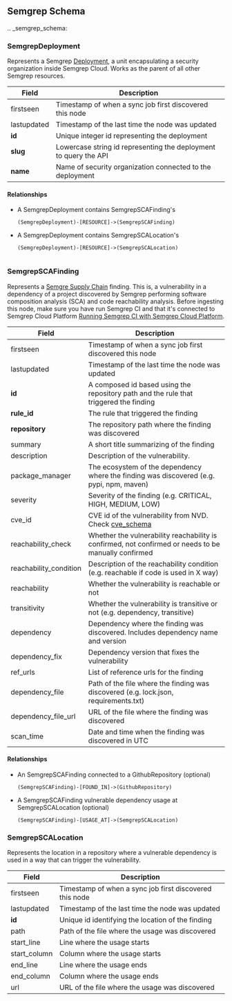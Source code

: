 ## Semgrep Schema

.. _semgrep_schema:

### SemgrepDeployment

Represents a Semgrep [Deployment](https://semgrep.dev/api/v1/docs/#tag/Deployment), a unit encapsulating a security organization inside Semgrep Cloud. Works as the parent of all other Semgrep resources.

| Field | Description |
|-------|--------------|
| firstseen | Timestamp of when a sync job first discovered this node  |
| lastupdated | Timestamp of the last time the node was updated |
| **id** | Unique integer id representing the deployment |
| **slug** | Lowercase string id representing the deployment to query the API |
| **name** | Name of security organization connected to the deployment |

#### Relationships

- A SemgrepDeployment contains SemgrepSCAFinding's

    ```
    (SemgrepDeployment)-[RESOURCE]->(SemgrepSCAFinding)
    ```

- A SemgrepDeployment contains SemgrepSCALocation's


    ```
    (SemgrepDeployment)-[RESOURCE]->(SemgrepSCALocation)
    ```

    ```

### SemgrepSCAFinding

Represents a [Semgre Supply Chain](https://semgrep.dev/docs/semgrep-supply-chain/overview/) finding. This is, a vulnerability in a dependency of a project discovered by Semgrep performing software composition analysis (SCA) and code reachability analysis. Before ingesting this node, make sure you have run Semgrep CI and that it's connected to Semgrep Cloud Platform [Running Semgrep CI with Semgrep Cloud Platform](https://semgrep.dev/docs/semgrep-ci/running-semgrep-ci-with-semgrep-cloud-platform/).

| Field | Description |
|-------|--------------|
| firstseen | Timestamp of when a sync job first discovered this node  |
| lastupdated | Timestamp of the last time the node was updated |
| **id** | A composed id based using the repository path and the rule that triggered the finding |
| **rule_id** | The rule that triggered the finding |
| **repository** | The repository path where the finding was discovered |
| summary | A short title summarizing of the finding |
| description | Description of the vulnerability. |
| package_manager | The ecosystem of the dependency where the finding was discovered (e.g. pypi, npm, maven) |
| severity | Severity of the finding (e.g. CRITICAL, HIGH, MEDIUM, LOW) |
| cve_id | CVE id of the vulnerability from NVD. Check [cve_schema](../cve/schema.md) |
| reachability_check | Whether the vulnerability reachability is confirmed, not confirmed or needs to be manually confirmed |
| reachability_condition | Description of the reachability condition (e.g. reachable if code is used in X way) |
| reachability | Whether the vulnerability is reachable or not |
| transitivity | Whether the vulnerability is transitive or not (e.g. dependency, transitive) |
| dependency | Dependency where the finding was discovered. Includes dependency name and version |
| dependency_fix | Dependency version that fixes the vulnerability |
| ref_urls | List of reference urls for the finding |
| dependency_file | Path of the file where the finding was discovered (e.g. lock.json, requirements.txt) |
| dependency_file_url | URL of the file where the finding was discovered |
| scan_time | Date and time when the finding was discovered in UTC |


#### Relationships

- An SemgrepSCAFinding connected to a GithubRepository (optional)

    ```
    (SemgrepSCAFinding)-[FOUND_IN]->(GithubRepository)
    ```

- A SemgrepSCAFinding vulnerable dependency usage at SemgrepSCALocation (optional)

    ```
    (SemgrepSCAFinding)-[USAGE_AT]->(SemgrepSCALocation)
    ```


### SemgrepSCALocation

Represents the location in a repository where a vulnerable dependency is used in a way that can trigger the vulnerability.

| Field | Description |
|-------|--------------|
| firstseen | Timestamp of when a sync job first discovered this node  |
| lastupdated | Timestamp of the last time the node was updated |
| **id** | Unique id identifying the location of the finding |
| path | Path of the file where the usage was discovered |
| start_line | Line where the usage starts |
| start_column | Column where the usage starts |
| end_line | Line where the usage ends |
| end_column | Column where the usage ends |
| url | URL of the file where the usage was discovered |
